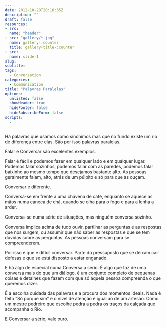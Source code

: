 ```yaml
---
date: 2012-10-20T20:16:35Z
description: ""
draft: false
resources: 
- src: 
  name: "header"
- src: "gallery/*.jpg"
  name: gallery-:counter
  title: gallery-title-:counter
- src:
  name: slide-1
slug:
subtitle: 
tags: 
  - Conversation
categories: 
  - Communication
title: "Palavras Paralelas"
options:
  unlisted: false
  showHeader: true
  hideFooter: false
  hideSubscribeForm: false
scripts:
  -
---
```


Há palavras que usamos como sinónimos mas que no fundo existe um rio de diferença entre elas. São por isso palavras paralelas.

Falar e Conversar são excelentes exemplos. 

Falar é fácil e podemos fazer em qualquer lado e em qualquer lugar. Podemos falar sozinhos, podemos falar com as paredes, podemos falar baixinho ao mesmo tempo que desejamos bastante alto. As pessoas geralmente falam, alto, atrás de um púlpito e só para que as ouçam.

Conversar é diferente.

Conversa-se em frente a uma chávena de café, enquanto se aquece as mãos numa caneca de chá, quando se olha para o fogo e para a lenha a arder. 

Conversa-se numa série de situações, mas ninguém conversa sozinho. 

Conversa implica acima de tudo ouvir, partilhar as perguntas e as respostas que nos surgem, ou assumir que não saber as respostas e que se tem dúvidas sobre as perguntas. As pessoas conversam para se compreenderem. 

Por isso é que é difícil conversar. Parte do pressuposto que se deixam cair defesas e que se está disposto a estar enganado.

E há algo de especial numa Conversa a sério. É algo que faz de uma conversa mais do que um diálogo, é um conjunto completo de pequenas coisas e detalhes que fazem com que só aquela pessoa compreenda o que queremos dizer.

É a escolha cuidada das palavras e a procura dos momentos ideais. Nada é feito “Só porque sim” e o nível de atenção é igual ao de um artesão. Como um mestre pedreiro que escolhe pedra a pedra os traços da calçada que acompanha o Rio. 

E Conversar a sério, vale ouro.